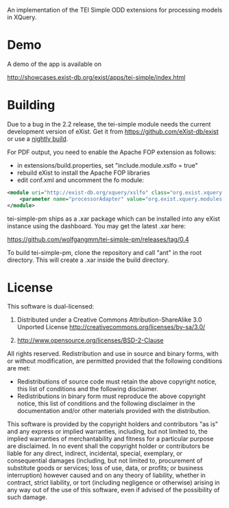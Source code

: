 An implementation of the TEI Simple ODD extensions for processing models in XQuery.

# Demo

A demo of the app is available on

http://showcases.exist-db.org/exist/apps/tei-simple/index.html

# Building

Due to a bug in the 2.2 release, the tei-simple module needs the current development version of eXist. Get it from
https://github.com/eXist-db/exist or use a [nightly build](http://static.adamretter.org.uk/exist-nightly/).

For PDF output, you need to enable the Apache FOP extension as follows:

* in extensions/build.properties, set "include.module.xslfo = true"
* rebuild eXist to install the Apache FOP libraries
* edit conf.xml and uncomment the fo module:

```xml
<module uri="http://exist-db.org/xquery/xslfo" class="org.exist.xquery.modules.xslfo.XSLFOModule">
    <parameter name="processorAdapter" value="org.exist.xquery.modules.xslfo.ApacheFopProcessorAdapter"/>
</module>
```

tei-simple-pm ships as a .xar package which can be installed into any eXist instance using the dashboard. You may get the
latest .xar here:

https://github.com/wolfgangmm/tei-simple-pm/releases/tag/0.4

To build tei-simple-pm, clone the repository and call "ant" in the root directory. This will create a .xar inside the build directory.

# License

This software is dual-licensed: 

1. Distributed under a Creative Commons Attribution-ShareAlike 3.0 Unported License
http://creativecommons.org/licenses/by-sa/3.0/ 

2. http://www.opensource.org/licenses/BSD-2-Clause 

All rights reserved. Redistribution and use in source and binary forms, with or without 
modification, are permitted provided that the following conditions are met: 

* Redistributions of source code must retain the above copyright notice, this list of 
conditions and the following disclaimer. 
* Redistributions in binary form must reproduce the above copyright
notice, this list of conditions and the following disclaimer in the documentation
and/or other materials provided with the distribution. 

This software is provided by the copyright holders and contributors "as is" and any 
express or implied warranties, including, but not limited to, the implied warranties 
of merchantability and fitness for a particular purpose are disclaimed. In no event 
shall the copyright holder or contributors be liable for any direct, indirect, 
incidental, special, exemplary, or consequential damages (including, but not limited to, 
procurement of substitute goods or services; loss of use, data, or profits; or business
interruption) however caused and on any theory of liability, whether in contract,
strict liability, or tort (including negligence or otherwise) arising in any way out
of the use of this software, even if advised of the possibility of such damage.
